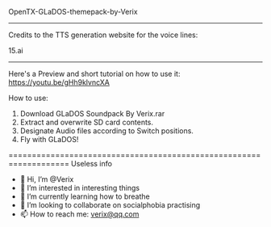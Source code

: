 OpenTX-GLaDOS-themepack-by-Verix

-------------------------------
Credits to the TTS generation website for the voice lines:

15.ai

-----------------------------------
Here's a Preview and short tutorial on how to use it:
https://youtu.be/gHh9klvncXA

How to use:
1. Download GLaDOS Soundpack By Verix.rar
2. Extract and overwrite SD card contents.
3. Designate Audio files according to Switch positions.
4. Fly with GLaDOS!


===================================================================
Useless info
- 👋 Hi, I’m @Verix
- 👀 I’m interested in interesting things
- 🌱 I’m currently learning how to breathe
- 💞️ I’m looking to collaborate on socialphobia practising
- 📫 How to reach me: verix@qq.com

<!---
Verix/Verix is a ✨ special ✨ repository because its `README.md` (this file) appears on your GitHub profile.
You can click the Preview link to take a look at your changes.
--->

